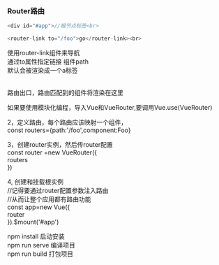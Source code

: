 
### Router路由
```js
<div id="#app">//根节点标签<br>
```
```js
<router-link to="/foo">go</router-link><br>
```
使用router-link组件来导航<br>
通过to属性指定链接  组件path<br>
默认会被渲染成一个a标签<br>

<router-view></router-view><br>
路由出口，路由匹配到的组件将渲染在这里<br>

如果要使用模块化编程，导入Vue和VueRouter,要调用Vue.use(VueRouter)<br>

2，定义路由，每个路由应该映射一个组件，<br>
const routers={path:'/foo',component:Foo}<br>

3，创建router实例，然后传router配置<br>
const router =new VueRouter({<br>
 routers<br>
})<br>

4, 创建和挂载根实例<br>
//记得要通过router配置参数注入路由<br>
//从而让整个应用都有路由功能<br>
const app=new Vue({<br>
router<br>
}).$mount('#app')<br>
  
npm install 启动安装<br>
npm run serve  编译项目<br>
npm run build 打包项目<br>










</div>
